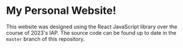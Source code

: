 # My Personal Website!

This website was designed using the React JavaScript library over the course of 2023's IAP. 
The source code can be found up to date in the `master` branch of this repository.
